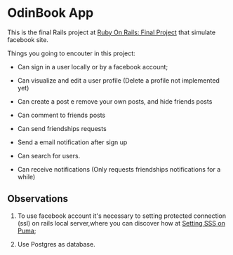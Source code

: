 # OdinBook App

This is the final Rails project at [Ruby On Rails: Final Project](https://www.theodinproject.com/courses/ruby-on-rails/lessons/final-project)
that simulate facebook site.

Things you going to encouter in this project:

* Can sign in a user locally or by a facebook account;

* Can visualize and edit a user profile (Delete a profile not implemented yet)

* Can create a post e remove your own posts, and hide friends posts

* Can comment to friends posts

* Can send friendships requests

* Send a email notification after sign up

* Can search for users.

* Can receive notifications (Only requests friendships notifications for a while)

## Observations

1. To use facebook account it's necessary to setting protected connection
   (ssl) on rails local server,where you can discover how at [Setting SSS on Puma](https://gist.github.com/tadast/9932075);

2. Use Postgres as database.

